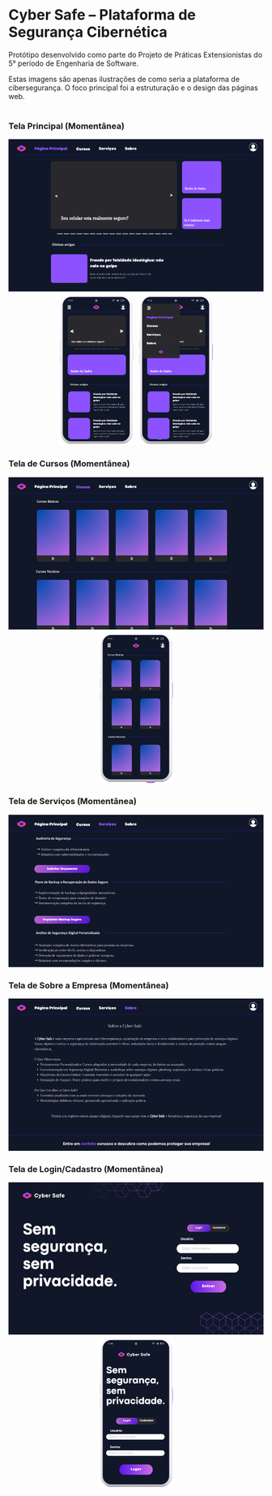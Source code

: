 # Cyber Safe – Plataforma de Segurança Cibernética

Protótipo desenvolvido como parte do Projeto de Práticas Extensionistas do 5° período de Engenharia de Software.

Estas imagens são apenas ilustrações de como seria a plataforma de cibersegurança. O foco principal foi a estruturação e o design das páginas web.
</br></br>

### Tela Principal (Momentânea)
<div align="center">
  <img src="assets/imagens/PC 1.png" height="300"/>
  <img src="assets/imagens/Cell 1.png" height="300"/>
  <img src="assets/imagens/Cell 2.png" height="300"/>
</div>

### Tela de Cursos (Momentânea)
<div align="center">
  <img src="assets/imagens/PC 2.png" height="300"/>
  <img src="assets/imagens/Cell 3.png" height="300"/>
</div>

### Tela de Serviços (Momentânea)
<div align="center">
  <img src="assets/imagens/PC 3.png" height="300"/>
</div>

### Tela de Sobre a Empresa (Momentânea)
<div align="center">
  <img src="assets/imagens/PC 4.png" height="300"/>
</div>

### Tela de Login/Cadastro (Momentânea)
<div align="center">
  <img src="assets/imagens/PC login.png" height="300"/>
  <img src="assets/imagens/Cell login.png" height="300"/>
</div>
